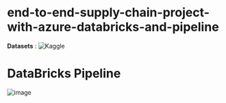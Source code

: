 # end-to-end-supply-chain-project-with-azure-databricks-and-pipeline

**Datasets** : ![Kaggle](https://www.kaggle.com/datasets/aakash15071996/supply-and-chain-datasets/)


# DataBricks Pipeline
![image](https://github.com/Akashpandey1507/end-to-end-supply-chain-project-with-azure-databricks-and-pipeline/assets/124170332/41ed450e-f513-4251-b5a4-7e68c9a70513)
